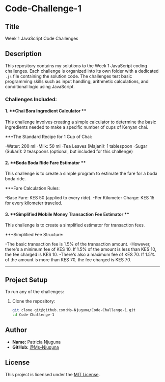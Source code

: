 # Code-Challenge-1
## Title
Week 1 JavaScript Code Challenges

## Description

This repository contains my solutions to the Week 1 JavaScript coding challenges. Each challenge is organized into its own folder with a dedicated `.js` file containing the solution code. The challenges test basic programming skills such as input handling, arithmetic calculations, and conditional logic using JavaScript.


### Challenges Included:

#### 1. **Chai Bora Ingredient Calculator **

This challenge involves creating a simple calculator to determine the basic ingredients needed to make a specific number of cups of Kenyan chai.

***The Standard Recipe for 1 Cup of Chai:

-Water: 200 ml
-Milk: 50 ml
-Tea Leaves (Majani): 1 tablespoon
-Sugar (Sukari): 2 teaspoons (optional, but included for this challenge)


#### 2. **Boda Boda Ride Fare Estimator **

This challenge is to create a simple program to estimate the fare for a boda boda ride.

***Fare Calculation Rules:

-Base Fare: KES 50 (applied to every ride).
-Per Kilometer Charge: KES 15 for every kilometer traveled.


#### 3. **Simplified Mobile Money Transaction Fee Estimator **

This challenge is to create a simplified estimator for transaction fees.

***Simplified Fee Structure:

-The basic transaction fee is 1.5% of the transaction amount.
-However, there's a minimum fee of KES 10. If 1.5% of the amount is less than KES 10, the fee charged is KES 10.
-There's also a maximum fee of KES 70. If 1.5% of the amount is more than KES 70, the fee charged is KES 70.



---

## Project Setup

To run any of the challenges:

1. Clone the repository:
   ```bash
   git clone git@github.com:Ms-Njuguna/Code-Challenge-1.git
   cd Code-Challenge-1

## Author

- **Name:** Patricia Njuguna
- **GitHub:** [@Ms-Njuguna](https://github.com/Ms-Njuguna)


## License

This project is licensed under the [MIT License](LICENSE).


